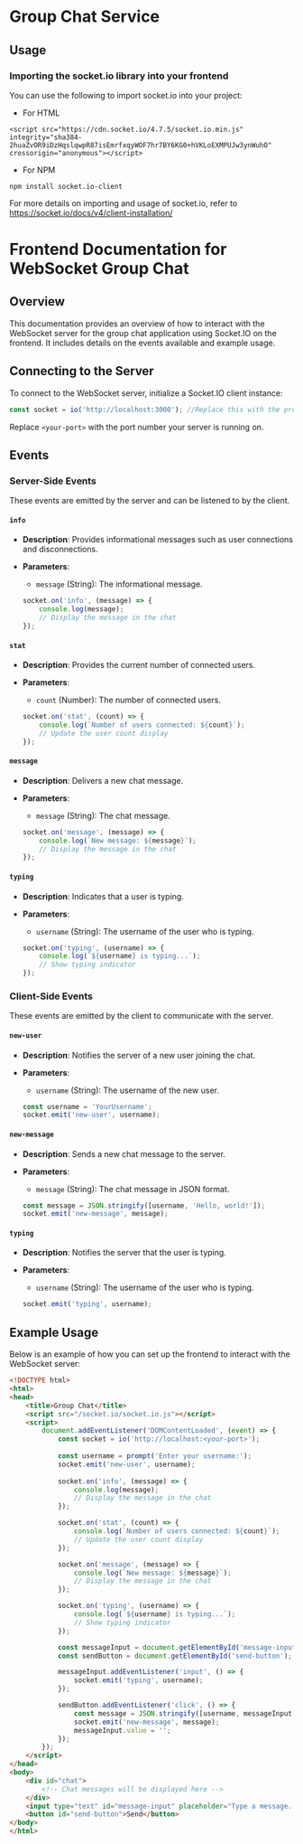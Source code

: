 # Group Chat Service

## Usage

### Importing the socket.io library into your frontend
You can use the following to import socket.io into your project:
* For HTML
```
<script src="https://cdn.socket.io/4.7.5/socket.io.min.js" integrity="sha384-2huaZvOR9iDzHqslqwpR87isEmrfxqyWOF7hr7BY6KG0+hVKLoEXMPUJw3ynWuhO" crossorigin="anonymous"></script>
```
* For NPM
``` npm
npm install socket.io-client
```
For more details on importing and usage of socket.io, refer to https://socket.io/docs/v4/client-installation/

# Frontend Documentation for WebSocket Group Chat

## Overview

This documentation provides an overview of how to interact with the WebSocket server for the group chat application using Socket.IO on the frontend. It includes details on the events available and example usage.

## Connecting to the Server

To connect to the WebSocket server, initialize a Socket.IO client instance:

```javascript
const socket = io('http://localhost:3000'); //Replace this with the prod url
```

Replace `<your-port>` with the port number your server is running on.

## Events

### Server-Side Events

These events are emitted by the server and can be listened to by the client.

#### `info`
- **Description**: Provides informational messages such as user connections and disconnections.
- **Parameters**: 
  - `message` (String): The informational message.

  ```javascript
  socket.on('info', (message) => {
      console.log(message);
      // Display the message in the chat
  });
  ```

#### `stat`
- **Description**: Provides the current number of connected users.
- **Parameters**: 
  - `count` (Number): The number of connected users.

  ```javascript
  socket.on('stat', (count) => {
      console.log(`Number of users connected: ${count}`);
      // Update the user count display
  });
  ```

#### `message`
- **Description**: Delivers a new chat message.
- **Parameters**: 
  - `message` (String): The chat message.

  ```javascript
  socket.on('message', (message) => {
      console.log(`New message: ${message}`);
      // Display the message in the chat
  });
  ```

#### `typing`
- **Description**: Indicates that a user is typing.
- **Parameters**: 
  - `username` (String): The username of the user who is typing.

  ```javascript
  socket.on('typing', (username) => {
      console.log(`${username} is typing...`);
      // Show typing indicator
  });
  ```

### Client-Side Events

These events are emitted by the client to communicate with the server.

#### `new-user`
- **Description**: Notifies the server of a new user joining the chat.
- **Parameters**: 
  - `username` (String): The username of the new user.

  ```javascript
  const username = 'YourUsername';
  socket.emit('new-user', username);
  ```

#### `new-message`
- **Description**: Sends a new chat message to the server.
- **Parameters**: 
  - `message` (String): The chat message in JSON format.

  ```javascript
  const message = JSON.stringify([username, 'Hello, world!']);
  socket.emit('new-message', message);
  ```

#### `typing`
- **Description**: Notifies the server that the user is typing.
- **Parameters**: 
  - `username` (String): The username of the user who is typing.

  ```javascript
  socket.emit('typing', username);
  ```

## Example Usage

Below is an example of how you can set up the frontend to interact with the WebSocket server:

```html
<!DOCTYPE html>
<html>
<head>
    <title>Group Chat</title>
    <script src="/socket.io/socket.io.js"></script>
    <script>
        document.addEventListener('DOMContentLoaded', (event) => {
            const socket = io('http://localhost:<your-port>');
            
            const username = prompt('Enter your username:');
            socket.emit('new-user', username);
            
            socket.on('info', (message) => {
                console.log(message);
                // Display the message in the chat
            });

            socket.on('stat', (count) => {
                console.log(`Number of users connected: ${count}`);
                // Update the user count display
            });

            socket.on('message', (message) => {
                console.log(`New message: ${message}`);
                // Display the message in the chat
            });

            socket.on('typing', (username) => {
                console.log(`${username} is typing...`);
                // Show typing indicator
            });

            const messageInput = document.getElementById('message-input');
            const sendButton = document.getElementById('send-button');

            messageInput.addEventListener('input', () => {
                socket.emit('typing', username);
            });

            sendButton.addEventListener('click', () => {
                const message = JSON.stringify([username, messageInput.value]);
                socket.emit('new-message', message);
                messageInput.value = '';
            });
        });
    </script>
</head>
<body>
    <div id="chat">
        <!-- Chat messages will be displayed here -->
    </div>
    <input type="text" id="message-input" placeholder="Type a message...">
    <button id="send-button">Send</button>
</body>
</html>
```
